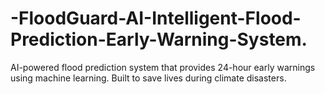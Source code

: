 # -FloodGuard-AI-Intelligent-Flood-Prediction-Early-Warning-System.
AI-powered flood prediction system that provides 24-hour early warnings using machine learning. Built to save lives during climate disasters.
